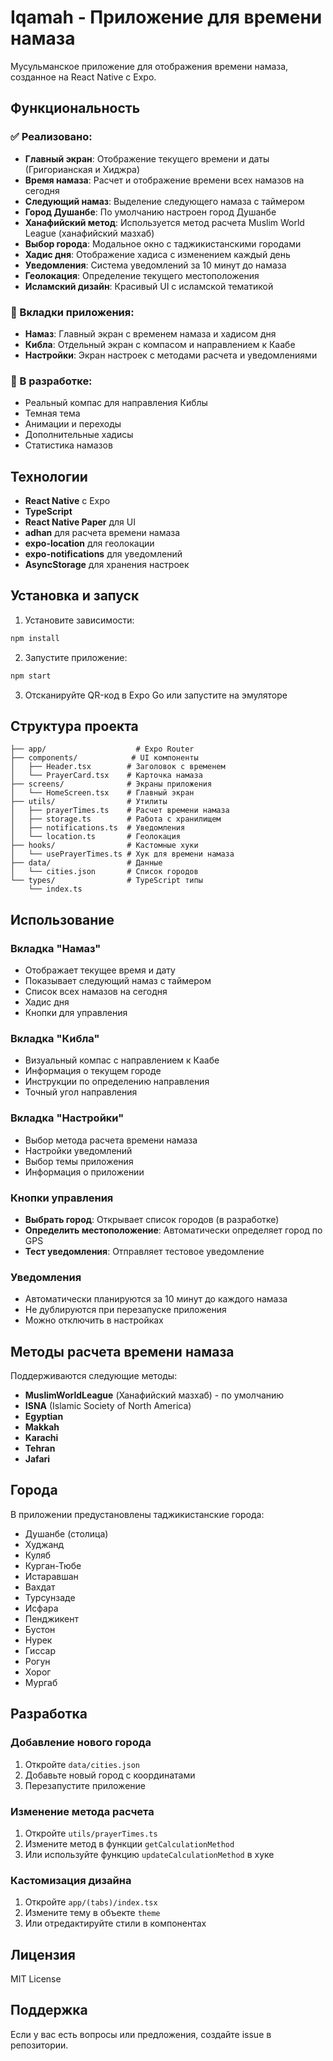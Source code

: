 # Iqamah - Приложение для времени намаза

Мусульманское приложение для отображения времени намаза, созданное на React Native с Expo.

## Функциональность

### ✅ Реализовано:
- **Главный экран**: Отображение текущего времени и даты (Григорианская и Хиджра)
- **Время намаза**: Расчет и отображение времени всех намазов на сегодня
- **Следующий намаз**: Выделение следующего намаза с таймером
- **Город Душанбе**: По умолчанию настроен город Душанбе
- **Ханафийский метод**: Используется метод расчета Muslim World League (ханафийский мазхаб)
- **Выбор города**: Модальное окно с таджикистанскими городами
- **Хадис дня**: Отображение хадиса с изменением каждый день
- **Уведомления**: Система уведомлений за 10 минут до намаза
- **Геолокация**: Определение текущего местоположения
- **Исламский дизайн**: Красивый UI с исламской тематикой

### 📱 Вкладки приложения:
- **Намаз**: Главный экран с временем намаза и хадисом дня
- **Кибла**: Отдельный экран с компасом и направлением к Каабе
- **Настройки**: Экран настроек с методами расчета и уведомлениями

### 🔄 В разработке:
- Реальный компас для направления Киблы
- Темная тема
- Анимации и переходы
- Дополнительные хадисы
- Статистика намазов

## Технологии

- **React Native** с Expo
- **TypeScript**
- **React Native Paper** для UI
- **adhan** для расчета времени намаза
- **expo-location** для геолокации
- **expo-notifications** для уведомлений
- **AsyncStorage** для хранения настроек

## Установка и запуск

1. Установите зависимости:
```bash
npm install
```

2. Запустите приложение:
```bash
npm start
```

3. Отсканируйте QR-код в Expo Go или запустите на эмуляторе

## Структура проекта

```
├── app/                    # Expo Router
├── components/            # UI компоненты
│   ├── Header.tsx        # Заголовок с временем
│   └── PrayerCard.tsx    # Карточка намаза
├── screens/              # Экраны приложения
│   └── HomeScreen.tsx    # Главный экран
├── utils/                # Утилиты
│   ├── prayerTimes.ts    # Расчет времени намаза
│   ├── storage.ts        # Работа с хранилищем
│   ├── notifications.ts  # Уведомления
│   └── location.ts       # Геолокация
├── hooks/                # Кастомные хуки
│   └── usePrayerTimes.ts # Хук для времени намаза
├── data/                 # Данные
│   └── cities.json       # Список городов
└── types/                # TypeScript типы
    └── index.ts
```

## Использование

### Вкладка "Намаз"
- Отображает текущее время и дату
- Показывает следующий намаз с таймером
- Список всех намазов на сегодня
- Хадис дня
- Кнопки для управления

### Вкладка "Кибла"
- Визуальный компас с направлением к Каабе
- Информация о текущем городе
- Инструкции по определению направления
- Точный угол направления

### Вкладка "Настройки"
- Выбор метода расчета времени намаза
- Настройки уведомлений
- Выбор темы приложения
- Информация о приложении

### Кнопки управления
- **Выбрать город**: Открывает список городов (в разработке)
- **Определить местоположение**: Автоматически определяет город по GPS
- **Тест уведомления**: Отправляет тестовое уведомление

### Уведомления
- Автоматически планируются за 10 минут до каждого намаза
- Не дублируются при перезапуске приложения
- Можно отключить в настройках

## Методы расчета времени намаза

Поддерживаются следующие методы:
- **MuslimWorldLeague** (Ханафийский мазхаб) - по умолчанию
- **ISNA** (Islamic Society of North America)
- **Egyptian**
- **Makkah**
- **Karachi**
- **Tehran**
- **Jafari**

## Города

В приложении предустановлены таджикистанские города:
- Душанбе (столица)
- Худжанд
- Куляб
- Курган-Тюбе
- Истаравшан
- Вахдат
- Турсунзаде
- Исфара
- Пенджикент
- Бустон
- Нурек
- Гиссар
- Рогун
- Хорог
- Мургаб

## Разработка

### Добавление нового города
1. Откройте `data/cities.json`
2. Добавьте новый город с координатами
3. Перезапустите приложение

### Изменение метода расчета
1. Откройте `utils/prayerTimes.ts`
2. Измените метод в функции `getCalculationMethod`
3. Или используйте функцию `updateCalculationMethod` в хуке

### Кастомизация дизайна
1. Откройте `app/(tabs)/index.tsx`
2. Измените тему в объекте `theme`
3. Или отредактируйте стили в компонентах

## Лицензия

MIT License

## Поддержка

Если у вас есть вопросы или предложения, создайте issue в репозитории. 
